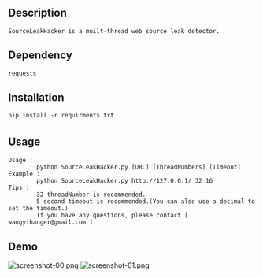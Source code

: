 Description
---
```
SourceLeakHacker is a muilt-thread web source leak detector.
```

Dependency
---
```
requests
```

Installation
---
```
pip install -r requirments.txt
```

Usage  　
---

```
Usage :
        python SourceLeakHacker.py [URL] [ThreadNumbers] [Timeout]
Example :
        python SourceLeakHacker.py http://127.0.0.1/ 32 16
Tips :
        32 threadNumber is recommended.
        5 second timeout is recommended.(You can also use a decimal to set the timeout.)
        If you have any questions, please contact [ wangyihanger@gmail.com ]
```



Demo
---

![screenshot-00.png](screenshot-00.png)
![screenshot-01.png](screenshot-01.png)

